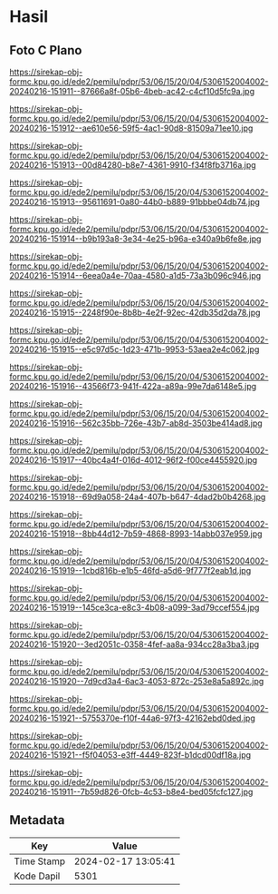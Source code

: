 # Hasil

## Foto C Plano

https://sirekap-obj-formc.kpu.go.id/ede2/pemilu/pdpr/53/06/15/20/04/5306152004002-20240216-151911--87666a8f-05b6-4beb-ac42-c4cf10d5fc9a.jpg

https://sirekap-obj-formc.kpu.go.id/ede2/pemilu/pdpr/53/06/15/20/04/5306152004002-20240216-151912--ae610e56-59f5-4ac1-90d8-81509a71ee10.jpg

https://sirekap-obj-formc.kpu.go.id/ede2/pemilu/pdpr/53/06/15/20/04/5306152004002-20240216-151913--00d84280-b8e7-4361-9910-f34f8fb3716a.jpg

https://sirekap-obj-formc.kpu.go.id/ede2/pemilu/pdpr/53/06/15/20/04/5306152004002-20240216-151913--95611691-0a80-44b0-b889-91bbbe04db74.jpg

https://sirekap-obj-formc.kpu.go.id/ede2/pemilu/pdpr/53/06/15/20/04/5306152004002-20240216-151914--b9b193a8-3e34-4e25-b96a-e340a9b6fe8e.jpg

https://sirekap-obj-formc.kpu.go.id/ede2/pemilu/pdpr/53/06/15/20/04/5306152004002-20240216-151914--6eea0a4e-70aa-4580-a1d5-73a3b096c946.jpg

https://sirekap-obj-formc.kpu.go.id/ede2/pemilu/pdpr/53/06/15/20/04/5306152004002-20240216-151915--2248f90e-8b8b-4e2f-92ec-42db35d2da78.jpg

https://sirekap-obj-formc.kpu.go.id/ede2/pemilu/pdpr/53/06/15/20/04/5306152004002-20240216-151915--e5c97d5c-1d23-471b-9953-53aea2e4c062.jpg

https://sirekap-obj-formc.kpu.go.id/ede2/pemilu/pdpr/53/06/15/20/04/5306152004002-20240216-151916--43566f73-941f-422a-a89a-99e7da6148e5.jpg

https://sirekap-obj-formc.kpu.go.id/ede2/pemilu/pdpr/53/06/15/20/04/5306152004002-20240216-151916--562c35bb-726e-43b7-ab8d-3503be414ad8.jpg

https://sirekap-obj-formc.kpu.go.id/ede2/pemilu/pdpr/53/06/15/20/04/5306152004002-20240216-151917--40bc4a4f-016d-4012-96f2-f00ce4455920.jpg

https://sirekap-obj-formc.kpu.go.id/ede2/pemilu/pdpr/53/06/15/20/04/5306152004002-20240216-151918--69d9a058-24a4-407b-b647-4dad2b0b4268.jpg

https://sirekap-obj-formc.kpu.go.id/ede2/pemilu/pdpr/53/06/15/20/04/5306152004002-20240216-151918--8bb44d12-7b59-4868-8993-14abb037e959.jpg

https://sirekap-obj-formc.kpu.go.id/ede2/pemilu/pdpr/53/06/15/20/04/5306152004002-20240216-151919--1cbd816b-e1b5-46fd-a5d6-9f777f2eab1d.jpg

https://sirekap-obj-formc.kpu.go.id/ede2/pemilu/pdpr/53/06/15/20/04/5306152004002-20240216-151919--145ce3ca-e8c3-4b08-a099-3ad79ccef554.jpg

https://sirekap-obj-formc.kpu.go.id/ede2/pemilu/pdpr/53/06/15/20/04/5306152004002-20240216-151920--3ed2051c-0358-4fef-aa8a-934cc28a3ba3.jpg

https://sirekap-obj-formc.kpu.go.id/ede2/pemilu/pdpr/53/06/15/20/04/5306152004002-20240216-151920--7d9cd3a4-6ac3-4053-872c-253e8a5a892c.jpg

https://sirekap-obj-formc.kpu.go.id/ede2/pemilu/pdpr/53/06/15/20/04/5306152004002-20240216-151921--5755370e-f10f-44a6-97f3-42162ebd0ded.jpg

https://sirekap-obj-formc.kpu.go.id/ede2/pemilu/pdpr/53/06/15/20/04/5306152004002-20240216-151921--f5f04053-e3ff-4449-823f-b1dcd00df18a.jpg

https://sirekap-obj-formc.kpu.go.id/ede2/pemilu/pdpr/53/06/15/20/04/5306152004002-20240216-151911--7b59d826-0fcb-4c53-b8e4-bed05fcfc127.jpg


## Metadata

| Key        | Value               |
| ---------- | ------------------- |
| Time Stamp | 2024-02-17 13:05:41 |
| Kode Dapil | 5301                |



